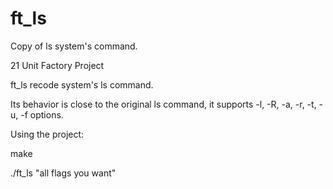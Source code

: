 # ft_ls
Copy of ls system's command.

21 Unit Factory Project

ft_ls recode system's ls command.

Its behavior is close to the original ls command, it supports -l, -R, -a, -r, -t, -u, -f options.

Using the project:

make

./ft_ls "all flags you want"
